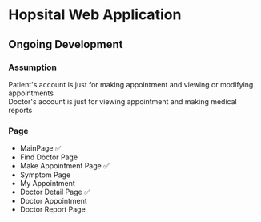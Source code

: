 # Hopsital Web Application

## Ongoing Development

### Assumption

Patient's account is just for making appointment and viewing or modifying appointments  
Doctor's account is just for viewing appointment and making medical reports

### Page
 - MainPage ✅
 - Find Doctor Page
 - Make Appointment Page ✅
 - Symptom Page
 - My Appointment
 - Doctor Detail Page ✅
 - Doctor Appointment
 - Doctor Report Page
